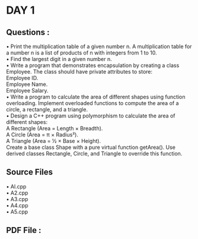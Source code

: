 # DAY 1

## Questions :  
• Print the multiplication table of a given number n. A multiplication table for a number n is a list of products of n with integers from 1 to 10.  
• Find the largest digit in a given number n.  
• Write a program that demonstrates encapsulation by creating a class Employee. The class should have private attributes to store:  
  Employee ID.  
  Employee Name.  
  Employee Salary.  
• Write a program to calculate the area of different shapes using function overloading. Implement overloaded functions to compute the area of a circle, a rectangle, and a triangle.  
• Design a C++ program using polymorphism to calculate the area of different shapes:  
  A Rectangle (Area = Length × Breadth).  
  A Circle (Area = π × Radius²).  
  A Triangle (Area = ½ × Base × Height).  
  Create a base class Shape with a pure virtual function getArea(). Use derived classes Rectangle, Circle, and Triangle to override this function.  
  
## Source Files  
• Al.cpp  
• A2.cpp  
• A3.cpp  
• A4.cpp  
• A5.cpp  

## PDF File : 
